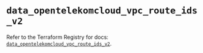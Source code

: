# `data_opentelekomcloud_vpc_route_ids_v2`

Refer to the Terraform Registry for docs: [`data_opentelekomcloud_vpc_route_ids_v2`](https://registry.terraform.io/providers/opentelekomcloud/opentelekomcloud/1.36.34/docs/data-sources/vpc_route_ids_v2).
